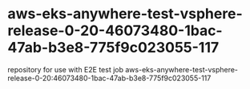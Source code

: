# aws-eks-anywhere-test-vsphere-release-0-20-46073480-1bac-47ab-b3e8-775f9c023055-117
repository for use with E2E test job aws-eks-anywhere-test-vsphere-release-0-20:46073480-1bac-47ab-b3e8-775f9c023055-117
